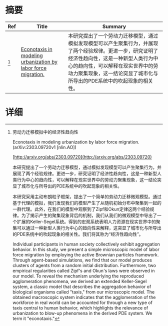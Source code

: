 # 摘要

| Ref | Title | Summary |
| --- | --- | --- |
| [^1] | [Econotaxis in modeling urbanization by labor force migration.](http://arxiv.org/abs/2303.09720) | 本研究提出了一个劳动力迁移模型，通过模拟发现模型可以产生聚集行为，并展现了两个经验规律。更进一步，研究证明了经济性趋向性，这是一种新型人类行为中心的趋向性，可以解释在现实世界中的劳动力聚集现象，这一结论突显了城市化与所导出的PDE系统中的吹起现象的相关性。 |

# 详细

[^1]: 劳动力迁移模拟中的经济性趋向性

    Econotaxis in modeling urbanization by labor force migration. (arXiv:2303.09720v1 [nlin.AO])

    [http://arxiv.org/abs/2303.09720](http://arxiv.org/abs/2303.09720)

    本研究提出了一个劳动力迁移模型，通过模拟发现模型可以产生聚集行为，并展现了两个经验规律。更进一步，研究证明了经济性趋向性，这是一种新型人类行为中心的趋向性，可以解释在现实世界中的劳动力聚集现象，这一结论突显了城市化与所导出的PDE系统中的吹起现象的相关性。

    

    本研究采用主动布朗粒子框架，提出了一个简单的劳动力迁移微观模型。通过基于代理的模拟，我们发现我们的模型产生了从随机初始分布中聚集到一起的一群代理。此外，在我们的模型中观察到了Zipf和Okun定律这两个经验规律。为了揭示产生的聚集现象背后的机制，我们从我们的微观模型中导出了一个扩展的Keller-Segel系统。得到的宏观系统表明人力资源在现实世界中的聚集可以通过一种新型人类行为中心的趋向性来解释，这突显了城市化与所导出的PDE系统中的吹起现象的相关性。我们将其称为“经济性趋向性”。

    Individual participants in human society collectively exhibit aggregation behavior. In this study, we present a simple microscopic model of labor force migration by employing the active Brownian particles framework. Through agent-based simulations, we find that our model produces clusters of agents from a random initial distribution. Furthermore, two empirical regularities called Zipf's and Okun's laws were observed in our model. To reveal the mechanism underlying the reproduced agglomeration phenomena, we derived an extended Keller-Segel system, a classic model that describes the aggregation behavior of biological organisms called "taxis," from our microscopic model. The obtained macroscopic system indicates that the agglomeration of the workforce in real world can be accounted for through a new type of taxis central to human behavior, which highlights the relevance of urbanization to blow-up phenomena in the derived PDE system. We term it "econotaxis."
    

